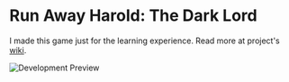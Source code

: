 # Run Away Harold: The Dark Lord

I made this game just for the learning experience. Read more at project's [wiki](https://github.com/dentolos19/RunAwayHarold/wiki).

![Development Preview](https://dennise.me/projects/runawayharold/development.png)